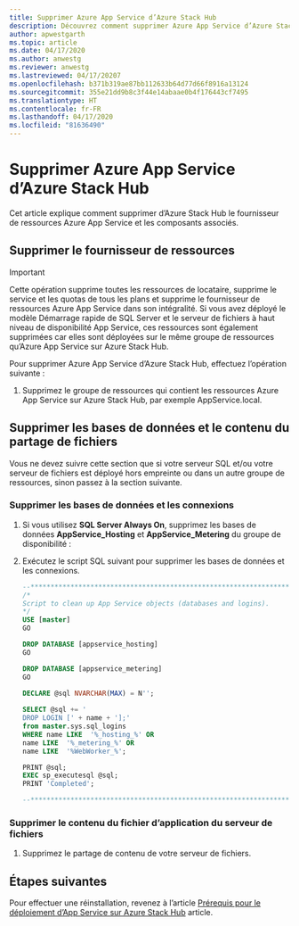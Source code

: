```yaml
---
title: Supprimer Azure App Service d’Azure Stack Hub
description: Découvrez comment supprimer Azure App Service d’Azure Stack Hub.
author: apwestgarth
ms.topic: article
ms.date: 04/17/2020
ms.author: anwestg
ms.reviewer: anwestg
ms.lastreviewed: 04/17/20207
ms.openlocfilehash: b371b319ae87bb112633b64d77d66f8916a13124
ms.sourcegitcommit: 355e21dd9b8c3f44e14abaae0b4f176443cf7495
ms.translationtype: HT
ms.contentlocale: fr-FR
ms.lasthandoff: 04/17/2020
ms.locfileid: "81636490"
---
```

# <a name="remove-azure-app-service-from-azure-stack-hub"></a>Supprimer Azure App Service d’Azure Stack Hub

Cet article explique comment supprimer d’Azure Stack Hub le fournisseur de ressources Azure App Service et les composants associés.

## <a name="remove-resource-provider"></a>Supprimer le fournisseur de ressources

> [!Important]
> Cette opération supprime toutes les ressources de locataire, supprime le service et les quotas de tous les plans et supprime le fournisseur de ressources Azure App Service dans son intégralité.  Si vous avez déployé le modèle Démarrage rapide de SQL Server et le serveur de fichiers à haut niveau de disponibilité App Service, ces ressources sont également supprimées car elles sont déployées sur le même groupe de ressources qu’Azure App Service sur Azure Stack Hub.

Pour supprimer Azure App Service d’Azure Stack Hub, effectuez l’opération suivante :

1. Supprimez le groupe de ressources qui contient les ressources Azure App Service sur Azure Stack Hub, par exemple AppService.local.

## <a name="remove-databases-and-file-share-content"></a>Supprimer les bases de données et le contenu du partage de fichiers

Vous ne devez suivre cette section que si votre serveur SQL et/ou votre serveur de fichiers est déployé hors empreinte ou dans un autre groupe de ressources, sinon passez à la section suivante.

### <a name="remove-databases-and-logins"></a>Supprimer les bases de données et les connexions

1. Si vous utilisez **SQL Server Always On**, supprimez les bases de données **AppService_Hosting** et **AppService_Metering** du groupe de disponibilité :

1. Exécutez le script SQL suivant pour supprimer les bases de données et les connexions.

   ```sql
   --******************************************************************
   /*
   Script to clean up App Service objects (databases and logins).
   */
   USE [master]
   GO

   DROP DATABASE [appservice_hosting]
   GO

   DROP DATABASE [appservice_metering]
   GO

   DECLARE @sql NVARCHAR(MAX) = N'';    
 
   SELECT @sql += '
   DROP LOGIN [' + name + '];' 
   from master.sys.sql_logins
   WHERE name LIKE  '%_hosting_%' OR 
   name LIKE  '%_metering_%' OR
   name LIKE  '%WebWorker_%';

   PRINT @sql;
   EXEC sp_executesql @sql;
   PRINT 'Completed';

   --******************************************************************
   ```

### <a name="remove-the-application-file-content-from-the-file-server"></a>Supprimer le contenu du fichier d’application du serveur de fichiers

1. Supprimez le partage de contenu de votre serveur de fichiers.

## <a name="next-steps"></a>Étapes suivantes

Pour effectuer une réinstallation, revenez à l’article [Prérequis pour le déploiement d’App Service sur Azure Stack Hub](azure-stack-app-service-before-you-get-started.md) article.
